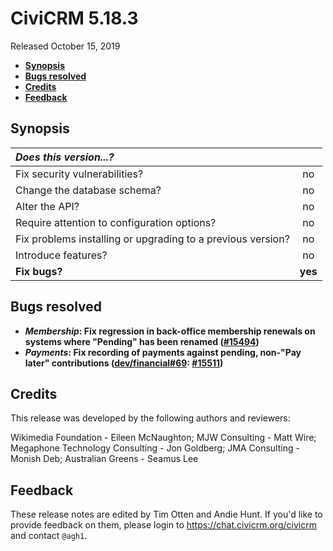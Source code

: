# CiviCRM 5.18.3

Released October 15, 2019

- **[Synopsis](#synopsis)**
- **[Bugs resolved](#bugs)**
- **[Credits](#credits)**
- **[Feedback](#feedback)**

## <a name="synopsis"></a>Synopsis

| *Does this version...?*                                         |         |
|:--------------------------------------------------------------- |:-------:|
| Fix security vulnerabilities?                                   |   no    |
| Change the database schema?                                     |   no    |
| Alter the API?                                                  |   no    |
| Require attention to configuration options?                     |   no    |
| Fix problems installing or upgrading to a previous version?     |   no    |
| Introduce features?                                             |   no    |
| **Fix bugs?**                                                   | **yes** |

## <a name="bugs"></a>Bugs resolved

* **_Membership_: Fix regression in back-office membership renewals on systems where "Pending" has been renamed ([#15494](https://github.com/civicrm/civicrm-core/pull/15494))**
* **_Payments_: Fix recording of payments against pending, non-"Pay later" contributions ([dev/financial#69](https://lab.civicrm.org/dev/financial/issues/69): [#15511](https://github.com/civicrm/civicrm-core/pull/15511))**

## <a name="credits"></a>Credits

This release was developed by the following authors and reviewers:

Wikimedia Foundation - Eileen McNaughton; MJW Consulting - Matt Wire;
Megaphone Technology Consulting - Jon Goldberg; JMA Consulting - Monish Deb;
Australian Greens - Seamus Lee

## <a name="feedback"></a>Feedback

These release notes are edited by Tim Otten and Andie Hunt.  If you'd like to
provide feedback on them, please login to https://chat.civicrm.org/civicrm and
contact `@agh1`.
